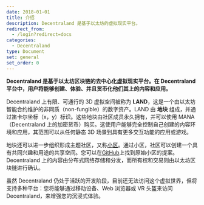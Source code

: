 ```yaml
---
date: 2018-01-01
title: 介绍
description: Decentraland 是基于以太坊的虚拟现实平台。
redirect_from:
  - /login?redirect=docs
categories:
  - Decentraland
type: Document
set: general
set_order: 0
---
```


**Decentraland 是基于以太坊区块链的去中心化虚拟现实平台。在 Decentraland 平台中，用户将能够创建、体验、并且货币化他们其上的内容和应用。**

Decentraland 上有限、可通行的 3D 虚拟空间被称为 **LAND**，这是一个由以太坊智能合约维护的非同质（non-fungible）的数字资产。LAND 由 **地块** 组成，并通过笛卡尔坐标（x，y）标识。这些地块由社区成员永久拥有，并可以使用 MANA（Decentraland 上的加密货币）购买。这使用户能够完全控制自己创建的内容环境和应用，其范围可以从任何静态 3D 场景到具有更多交互功能的应用或游戏。

地块还可以进一步组织形成主题社区，又称[小区](https://wiki.decentraland.org/index.php?title=About_Districts)。通过小区，社区可以创建一个具有共同兴趣和用途的共享空间。您可以在[GitHub](https://github.com/decentraland/districts)上找到原始小区的提案。Decentraland 上的内容由分布式网络存储和分发，而所有权和交易则由以太坊区块链进行确认。

虽然 Decentraland 仍处于活跃的开发阶段，目前还无法访问这个虚拟世界，但将支持多种平台：您将能够通过移动设备、Web 浏览器或 VR 头盔来访问 Decentraland，来增强您的沉浸式体验。
